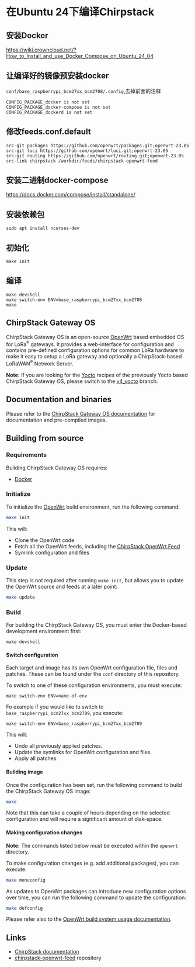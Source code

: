 # 在Ubuntu 24下编译Chirpstack
## 安装Docker
https://wiki.crowncloud.net/?How_to_Install_and_use_Docker_Compose_on_Ubuntu_24_04

## 让编译好的镜像预安装docker
`conf/base_raspberrypi_bcm27xx_bcm2708/.config`,去掉前面的注释
```
CONFIG_PACKAGE_docker is not set
CONFIG_PACKAGE_docker-compose is not set
CONFIG_PACKAGE_dockerd is not set
```


## 修改feeds.conf.default
```
src-git packages https://github.com/openwrt/packages.git;openwrt-23.05
src-git luci https://github.com/openwrt/luci.git;openwrt-23.05
src-git routing https://github.com/openwrt/routing.git;openwrt-23.05
src-link chirpstack /workdir/feeds/chirpstack-openwrt-feed
```
## 安装二进制docker-compose
https://docs.docker.com/compose/install/standalone/

## 安装依赖包
```
sudo apt install ncurses-dev

```

## 初始化
```
make init
```

## 编译
```
make devshell
make switch-env ENV=base_raspberrypi_bcm27xx_bcm2708
make
```

## ChirpStack Gateway OS

ChirpStack Gateway OS is an open-source [OpenWrt](https://openwrt.org/) based
embedded OS for LoRa<sup>&reg;</sup> gateways. It provides a web-interface for
configuration and contains pre-defined configuration options for common
LoRa hardware to make it easy to setup a LoRa gateway and optionally a
ChirpStack-based LoRaWAN<sup>&reg;</sup> Network Server.

**Note:** If you are looking for the [Yocto](https://www.yoctoproject.org/)
recipes of the previously Yocto based ChirpStack Gateway OS, please switch to
the [v4_yocto](https://github.com/chirpstack/chirpstack-gateway-os/tree/v4_yocto)
branch.

## Documentation and binaries

Please refer to the [ChirpStack Gateway OS documentation](https://www.chirpstack.io/docs/chirpstack-gateway-os/)
for documentation and pre-compiled images.

## Building from source

### Requirements

Building ChirpStack Gateway OS requires:

* [Docker](https://www.docker.com/)

### Initialize

To initialize the [OpenWrt](https://openwrt.org/) build environment, run the
following command:

```bash
make init
```

This will:

* Clone the OpenWrt code
* Fetch all the OpenWrt feeds, including the [ChirpStack OpenWrt Feed](https://github.com/chirpstack/chirpstack-openwrt-feed)
* Symlink configuration and files

### Update

This step is not required after running `make init`, but allows you to update
the OpenWrt source and feeds at a later point:

```bash
make update
```

### Build

For building the ChirpStack Gateway OS, you must enter the Docker-based
development environment first:

```
make devshell
```

#### Switch configuration

Each target and image has its own OpenWrt configuration file, files and
patches. These can be found under the `conf` directory of this repository.

To switch to one of these configuration environments, you must execute:

```
make switch-env ENV=name-of-env
```

Fo example if you would like to switch to `base_raspberrypi_bcm27xx_bcm2709`,
you execute:

```
make switch-env ENV=base_raspberrypi_bcm27xx_bcm2709
```

This will:

* Undo all previously applied patches.
* Update the symlinks for OpenWrt configuration and files.
* Apply all patches. 

#### Building image

Once the configuration has been set, run the following command to build the
ChirpStack Gateway OS image:

```bash
make
```

Note that this can take a couple of hours depending on the selected
configuration and will require a significant amount of disk-space.

#### Making configuration changes

**Note:** The commands listed below must be executed within the `openwrt`
directory.

To make configuration changes (e.g. add additional packages), you can execute:

```bash
make menuconfig
```

As updates to OpenWrt packages can introduce new configuration options over
time, you can run the following command to update the configuration:

```bash
make defconfig
```

Please refer also to the [OpenWrt build system usage documentation](https://openwrt.org/docs/guide-developer/toolchain/use-buildsystem).

## Links

* [ChirpStack documentation](https://www.chirpstack.io/)
* [chirpstack-openwrt-feed](https://github.com/chirpstack/chirpstack-openwrt-feed) repository

